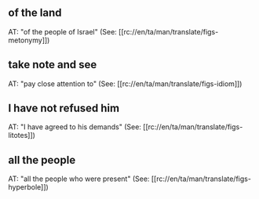 ## of the land ##

AT: "of the people of Israel" (See: [[rc://en/ta/man/translate/figs-metonymy]])

## take note and see ##

AT: "pay close attention to" (See: [[rc://en/ta/man/translate/figs-idiom]])

## I have not refused him ##

AT: "I have agreed to his demands" (See: [[rc://en/ta/man/translate/figs-litotes]])

## all the people ##

AT: "all the people who were present" (See: [[rc://en/ta/man/translate/figs-hyperbole]])